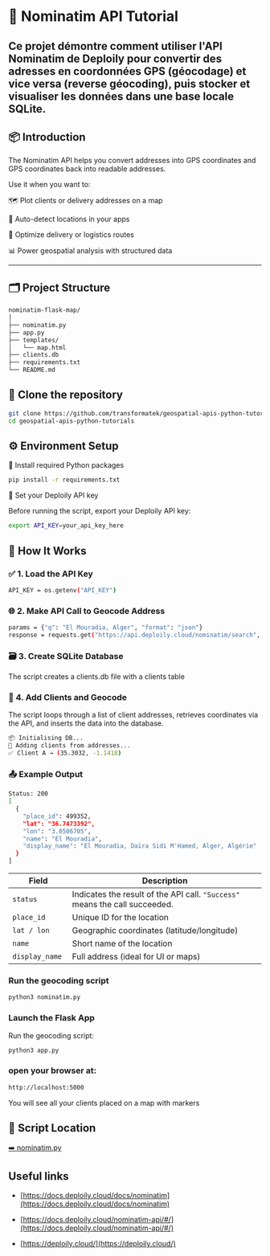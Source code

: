 # 🧭 Nominatim API Tutorial

Ce projet démontre comment utiliser l'API Nominatim de Deploily pour convertir des adresses en coordonnées GPS (géocodage) et vice versa (reverse géocoding), puis stocker et visualiser les données dans une base locale SQLite.
---

## 📦 Introduction

The Nominatim API helps you convert addresses into GPS coordinates and GPS coordinates back into readable addresses.

Use it when you want to:

🗺️ Plot clients or delivery addresses on a map

📍 Auto-detect locations in your apps

🚚 Optimize delivery or logistics routes

📊 Power geospatial analysis with structured data


---

##  🗂️ Project Structure

```bash
nominatim-flask-map/
│
├── nominatim.py        
├── app.py               
├── templates/
│   └── map.html         
├── clients.db          
├── requirements.txt    
└── README.md       
```

## 🔁 Clone the repository
```bash
git clone https://github.com/transformatek/geospatial-apis-python-tutorials.git
cd geospatial-apis-python-tutorials
```
## ⚙️ Environment Setup

🔧 Install required Python packages

```bash
pip install -r requirements.txt
```
🔐 Set your Deploily API key

Before running the script, export your Deploily API key:
```bash
export API_KEY=your_api_key_here
```
##  🚀 How It Works
### ✅ 1. Load the API Key
```bash
API_KEY = os.getenv("API_KEY")
```
### 🌐 2. Make API Call to Geocode Address
```bash
params = {"q": "El Mouradia, Alger", "format": "json"}
response = requests.get("https://api.deploily.cloud/nominatim/search", params=params, headers=HEADERS_JSON)
```
### 🗃️ 3. Create SQLite Database
The script creates a clients.db file with a clients table

### 🧭 4. Add Clients and Geocode
The script loops through a list of client addresses, retrieves coordinates via the API, and inserts the data into the database.

```bash
📦 Initialising DB...
📍 Adding clients from addresses...
✅ Client A → (35.3032, -1.1418)
```
### 📤 Example Output
```bash
Status: 200
[
  {
    "place_id": 499352,
    "lat": "36.7473392",
    "lon": "3.0506705",
    "name": "El Mouradia",
    "display_name": "El Mouradia, Daïra Sidi M'Hamed, Alger, Algérie"
  }
]
```
| Field           | Description                                                                |
|-----------------|----------------------------------------------------------------------------|
| `status`        | Indicates the result of the API call. `"Success"` means the call succeeded.|
| `place_id `     | Unique ID for the location                                                 |
| `lat / lon`     |Geographic coordinates (latitude/longitude)                                 |
| `name `         | Short name of the location                                                 |
| `display_name ` | Full address (ideal for UI or maps)                                        |

### Run the geocoding script

```bash
python3 nominatim.py
```

### Launch the Flask App

Run the geocoding script:
```bash
python3 app.py
```

### open your browser at:
```bash
http://localhost:5000
```
You will see all your clients placed on a map with markers

## 📁 Script Location

[➡️ nominatim.py](./nominatim.py)

## Useful links 
- [https://docs.deploily.cloud/docs/nominatim](https://docs.deploily.cloud/docs/nominatim)

- [https://docs.deploily.cloud/nominatim-api/#/](https://docs.deploily.cloud/nominatim-api/#/)

- [https://deploily.cloud/](https://deploily.cloud/)